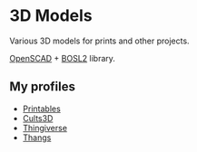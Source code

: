 # 3D Models

Various 3D models for prints and other projects.

[OpenSCAD](https://openscad.org) + [BOSL2](https://github.com/revarbat/BOSL2) library.


## My profiles

- [Printables](https://www.printables.com/social/489486-andy-piper/)
- [Cults3D](https://cults3d.com/en/users/andypiper)
- [Thingiverse](https://www.thingiverse.com/andypiperuk/)
- [Thangs](https://thangs.com/designer/Andy%20Piper)

